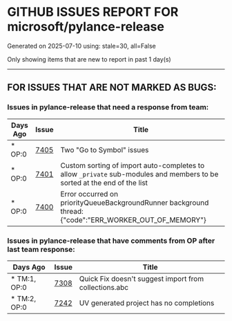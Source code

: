 
# GITHUB ISSUES REPORT FOR microsoft/pylance-release


Generated on 2025-07-10 using: stale=30, all=False


Only showing items that are new to report in past 1 day(s)


---

## FOR ISSUES THAT ARE NOT MARKED AS BUGS:


### Issues in pylance-release that need a response from team:

| Days Ago | Issue | Title |
| --- | --- | --- |
 | \* OP:0  |[7405](https://github.com/microsoft/pylance-release/issues/7405 "Two &quot;Go to Symbol&quot; issues")  |Two "Go to Symbol" issues |
 | \* OP:0  |[7401](https://github.com/microsoft/pylance-release/issues/7401 "Custom sorting of import auto-completes to allow `_private` sub-modules and members to be sorted at the end of the list")  |Custom sorting of import auto-completes to allow `_private` sub-modules and members to be sorted at the end of the list |
 | \* OP:0  |[7400](https://github.com/microsoft/pylance-release/issues/7400 "Error occurred on priorityQueueBackgroundRunner background thread: {&quot;code&quot;:&quot;ERR_WORKER_OUT_OF_MEMORY&quot;}")  |Error occurred on priorityQueueBackgroundRunner background thread: {"code":"ERR_WORKER_OUT_OF_MEMORY"} |

### Issues in pylance-release that have comments from OP after last team response:

| Days Ago | Issue | Title |
| --- | --- | --- |
 | \* TM:1, OP:0  |[7308](https://github.com/microsoft/pylance-release/issues/7308 "Quick Fix doesn't suggest import from collections.abc ")  |Quick Fix doesn't suggest import from collections.abc  |
 | \* TM:2, OP:0  |[7242](https://github.com/microsoft/pylance-release/issues/7242 "UV generated project has no completions")  |UV generated project has no completions |




















